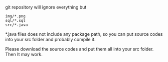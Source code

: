 git repository will ignore everything but

	img/*.png
	sql/*.sql
	src/*.java

*.java files does not include any package path,
so you can put source codes into your src folder and probably compile it.

Please download the source codes and put them all into your src folder.
Then It may work.

